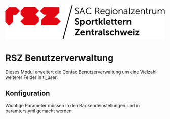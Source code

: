 ![Alt text](src/Resources/public/rsz.png?raw=true "Regionalzentrum Sportklettern Zentralschweiz")


# RSZ Benutzerverwaltung
Dieses Modul erweitert die Contao Benutzerverwaltung um eine Vielzahl weiterer Felder in tl_user. 

## Konfiguration
Wichtige Parameter müssen in den Backendeinstellungen und in paramters.yml gemacht werden.
